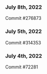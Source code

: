 ### July 8th, 2022

Commit #276873

### July 5th, 2022

Commit #314353


### July 4th, 2022

Commit #72281
